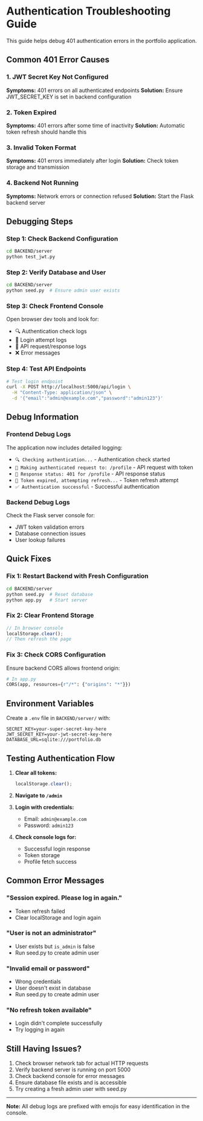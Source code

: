 # Authentication Troubleshooting Guide

This guide helps debug 401 authentication errors in the portfolio application.

## Common 401 Error Causes

### 1. JWT Secret Key Not Configured
**Symptoms:** 401 errors on all authenticated endpoints
**Solution:** Ensure JWT_SECRET_KEY is set in backend configuration

### 2. Token Expired
**Symptoms:** 401 errors after some time of inactivity
**Solution:** Automatic token refresh should handle this

### 3. Invalid Token Format
**Symptoms:** 401 errors immediately after login
**Solution:** Check token storage and transmission

### 4. Backend Not Running
**Symptoms:** Network errors or connection refused
**Solution:** Start the Flask backend server

## Debugging Steps

### Step 1: Check Backend Configuration
```bash
cd BACKEND/server
python test_jwt.py
```

### Step 2: Verify Database and User
```bash
cd BACKEND/server
python seed.py  # Ensure admin user exists
```

### Step 3: Check Frontend Console
Open browser dev tools and look for:
- 🔍 Authentication check logs
- 🔐 Login attempt logs
- 📡 API request/response logs
- ❌ Error messages

### Step 4: Test API Endpoints
```bash
# Test login endpoint
curl -X POST http://localhost:5000/api/login \
  -H "Content-Type: application/json" \
  -d '{"email":"admin@example.com","password":"admin123"}'
```

## Debug Information

### Frontend Debug Logs
The application now includes detailed logging:
- `🔍 Checking authentication...` - Authentication check started
- `🔑 Making authenticated request to: /profile` - API request with token
- `📡 Response status: 401 for /profile` - API response status
- `🔄 Token expired, attempting refresh...` - Token refresh attempt
- `✅ Authentication successful` - Successful authentication

### Backend Debug Logs
Check the Flask server console for:
- JWT token validation errors
- Database connection issues
- User lookup failures

## Quick Fixes

### Fix 1: Restart Backend with Fresh Configuration
```bash
cd BACKEND/server
python seed.py  # Reset database
python app.py   # Start server
```

### Fix 2: Clear Frontend Storage
```javascript
// In browser console
localStorage.clear();
// Then refresh the page
```

### Fix 3: Check CORS Configuration
Ensure backend CORS allows frontend origin:
```python
# In app.py
CORS(app, resources={r"/*": {"origins": "*"}})
```

## Environment Variables

Create a `.env` file in `BACKEND/server/` with:
```env
SECRET_KEY=your-super-secret-key-here
JWT_SECRET_KEY=your-jwt-secret-key-here
DATABASE_URL=sqlite:///portfolio.db
```

## Testing Authentication Flow

1. **Clear all tokens:**
   ```javascript
   localStorage.clear();
   ```

2. **Navigate to `/admin`**

3. **Login with credentials:**
   - Email: `admin@example.com`
   - Password: `admin123`

4. **Check console logs for:**
   - Successful login response
   - Token storage
   - Profile fetch success

## Common Error Messages

### "Session expired. Please log in again."
- Token refresh failed
- Clear localStorage and login again

### "User is not an administrator"
- User exists but `is_admin` is false
- Run seed.py to create admin user

### "Invalid email or password"
- Wrong credentials
- User doesn't exist in database
- Run seed.py to create admin user

### "No refresh token available"
- Login didn't complete successfully
- Try logging in again

## Still Having Issues?

1. Check browser network tab for actual HTTP requests
2. Verify backend server is running on port 5000
3. Check backend console for error messages
4. Ensure database file exists and is accessible
5. Try creating a fresh admin user with seed.py

---

**Note:** All debug logs are prefixed with emojis for easy identification in the console.
